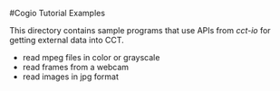 #Cogio Tutorial Examples

This directory contains sample programs that use APIs from *cct-io* for getting external data into CCT. 
+ read mpeg files in color or grayscale
+ read frames from a webcam
+ read images in jpg format

